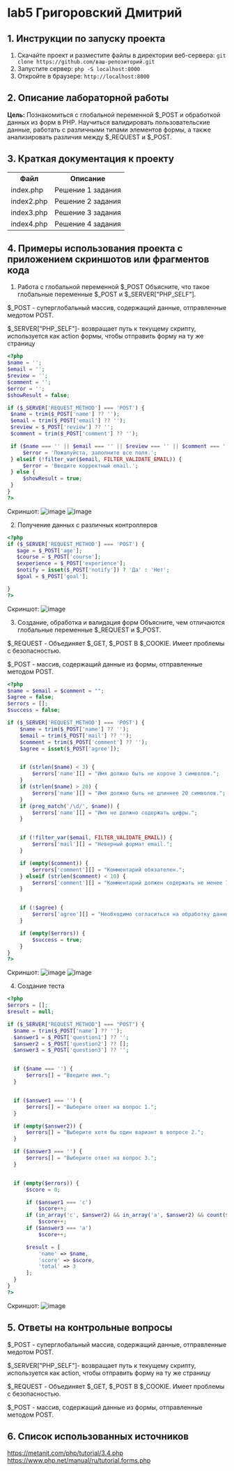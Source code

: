 # lab5 Григоровский Дмитрий
## 1. Инструкции по запуску проекта
1. Скачайте проект и разместите файлы в директории веб-сервера:
`git clone https://github.com/ваш-репозиторий.git`
2. Запустите сервер:
   `php -S localhost:8000`
4. Откройте в браузере:
   `http://localhost:8000`
   
## 2. Описание лабораторной работы   

__Цель:__ Познакомиться с глобальной переменной $_POST и обработкой данных из форм в PHP. Научиться валидировать пользовательские данные, работать с различными типами элементов формы, а также анализировать различия между $_REQUEST и $_POST.

## 3. Краткая документация к проекту 

<table>
    <tr>
        <th>Файл</th>
        <th>Описание</th>
    </tr>
    <tr>
        <td>index.php</td>
        <td>Решение 1 задания</td>
    </tr>
    <tr>
       <td>index2.php</td>
      <td>Решение 2 задания </td>
    </tr>
     <tr>
          <td>index3.php</td>
      <td>Решение 3 задания </td>
    </tr>
   <tr>
          <td>index4.php</td>
      <td>Решение 4 задания </td>
    </tr>
</table>

## 4. Примеры использования проекта с приложением скриншотов или фрагментов кода

1. Работа с глобальной переменной $_POST
   Объясните, что такое глобальные переменные $_POST и $_SERVER["PHP_SELF"].

$_POST - суперглобальный массив, содержащий данные, отправленные медотом POST.

$_SERVER["PHP_SELF"]- возвращает путь к текущему скрипту, используется как action формы, чтобы отправить форму на ту же страницу

   ```php
   <?php
$name = '';
$email = '';
$review = '';
$comment = '';
$error = '';
$showResult = false;

if ($_SERVER['REQUEST_METHOD'] === 'POST') {
    $name = trim($_POST['name'] ?? '');
    $email = trim($_POST['email'] ?? '');
    $review = $_POST['review'] ?? '';
    $comment = trim($_POST['comment'] ?? '');

    if ($name === '' || $email === '' || $review === '' || $comment === '') {
        $error = 'Пожалуйста, заполните все поля.';
    } elseif (!filter_var($email, FILTER_VALIDATE_EMAIL)) {
        $error = 'Введите корректный email.';
    } else {
        $showResult = true;
    }
}
?>
   ```
Скриншот:
![image](https://github.com/user-attachments/assets/563dc911-27cf-49e9-a0cc-fd8451db7bfd)
![image](https://github.com/user-attachments/assets/0f6d45ef-3ec5-44e7-92e7-3853e40be082)

2. Получение данных с различных контроллеров

 ```php
 <?php
if ($_SERVER['REQUEST_METHOD'] === 'POST') {
    $age = $_POST['age'];
    $course = $_POST['course'];
    $experience = $_POST['experience'];
    $notify = isset($_POST['notify']) ? 'Да' : 'Нет';
    $goal = $_POST['goal'];

}
?>
```
Скриншот:
![image](https://github.com/user-attachments/assets/2406030b-e4a9-4e22-8dd1-d735c88e63a3)

3. Создание, обработка и валидация форм
 Объясните, чем отличаются глобальные переменные $_REQUEST и $_POST.

$_REQUEST - Объединяет $_GET, $_POST B $_COOKIE. Имеет проблемы с безопасностью.

$_POST - массив, содержащий данные из формы, отправленные методом POST.

```php
<?php
$name = $email = $comment = "";
$agree = false;
$errors = [];
$success = false;

if ($_SERVER['REQUEST_METHOD'] === 'POST') {
    $name = trim($_POST['name'] ?? '');
    $email = trim($_POST['mail'] ?? '');
    $comment = trim($_POST['comment'] ?? '');
    $agree = isset($_POST['agree']);


    if (strlen($name) < 3) {
        $errors['name'][] = "Имя должно быть не короче 3 символов.";
    }
    if (strlen($name) > 20) {
        $errors['name'][] = "Имя должно быть не длиннее 20 символов.";
    }
    if (preg_match('/\d/', $name)) {
        $errors['name'][] = "Имя не должно содержать цифры.";
    }


    if (!filter_var($email, FILTER_VALIDATE_EMAIL)) {
        $errors['mail'][] = "Неверный формат email.";
    }

    if (empty($comment)) {
        $errors['comment'][] = "Комментарий обязателен.";
    } elseif (strlen($comment) < 10) {
        $errors['comment'][] = "Комментарий должен содержать не менее 10 символов.";
    }


    if (!$agree) {
        $errors['agree'][] = "Необходимо согласиться на обработку данных.";
    }

    if (empty($errors)) {
        $success = true;
    }
}
?>

 ```
Скриншот:
![image](https://github.com/user-attachments/assets/d49d799d-a292-48dd-84b7-8e0c903b6f94)
![image](https://github.com/user-attachments/assets/e394c978-c0b5-4868-8bb3-816ef74b2db8)



4. Создание теста
   
  ```php
<?php
$errors = [];
$result = null;

if ($_SERVER["REQUEST_METHOD"] === "POST") {
    $name = trim($_POST['name'] ?? '');
    $answer1 = $_POST['question1'] ?? '';
    $answer2 = $_POST['question2'] ?? [];
    $answer3 = $_POST['question3'] ?? '';


    if ($name === '') {
        $errors[] = "Введите имя.";
    }


    if ($answer1 === '') {
        $errors[] = "Выберите ответ на вопрос 1.";
    }

    if (empty($answer2)) {
        $errors[] = "Выберите хотя бы один вариант в вопросе 2.";
    }

    if ($answer3 === '') {
        $errors[] = "Выберите ответ на вопрос 3.";
    }


    if (empty($errors)) {
        $score = 0;

        if ($answer1 === 'c')
            $score++;
        if (in_array('c', $answer2) && in_array('a', $answer2) && count($answer2) === 2)
            $score++;
        if ($answer3 === 'a')
            $score++;

        $result = [
            'name' => $name,
            'score' => $score,
            'total' => 3
        ];
    }
}
?>

   ```
Скриншот:
![image](https://github.com/user-attachments/assets/ce0cb2fe-5cd1-4e21-a51f-eebacb78fd92)

## 5. Ответы на контрольные вопросы

$_POST - суперглобальный массив, содержащий данные, отправленные медотом POST.

$_SERVER["PHP_SELF"]- возвращает путь к текущему скрипту, используется как action, чтобы отправить форму на ту же страницу

$_REQUEST - Объединяет $_GET, $_POST B $_COOKIE. Имеет проблемы с безопасностью.

$_POST - массив, содержащий данные из формы, отправленные методом POST.

## 6. Список использованных источников

https://metanit.com/php/tutorial/3.4.php
https://www.php.net/manual/ru/tutorial.forms.php



